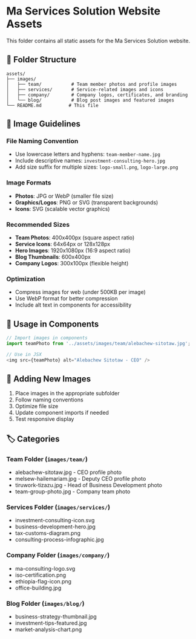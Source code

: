 # Ma Services Solution Website Assets

This folder contains all static assets for the Ma Services Solution website.

## 📁 Folder Structure

```
assets/
├── images/
│   ├── team/           # Team member photos and profile images
│   ├── services/       # Service-related images and icons
│   ├── company/        # Company logos, certificates, and branding
│   └── blog/           # Blog post images and featured images
└── README.md          # This file
```

## 📸 Image Guidelines

### File Naming Convention
- Use lowercase letters and hyphens: `team-member-name.jpg`
- Include descriptive names: `investment-consulting-hero.jpg`
- Add size suffix for multiple sizes: `logo-small.png`, `logo-large.png`

### Image Formats
- **Photos**: JPG or WebP (smaller file size)
- **Graphics/Logos**: PNG or SVG (transparent backgrounds)
- **Icons**: SVG (scalable vector graphics)

### Recommended Sizes
- **Team Photos**: 400x400px (square aspect ratio)
- **Service Icons**: 64x64px or 128x128px
- **Hero Images**: 1920x1080px (16:9 aspect ratio)
- **Blog Thumbnails**: 600x400px
- **Company Logos**: 300x100px (flexible height)

### Optimization
- Compress images for web (under 500KB per image)
- Use WebP format for better compression
- Include alt text in components for accessibility

## 🚀 Usage in Components

```typescript
// Import images in components
import teamPhoto from '../assets/images/team/alebachew-sitotaw.jpg';

// Use in JSX
<img src={teamPhoto} alt="Alebachew Sitotaw - CEO" />
```

## 📝 Adding New Images

1. Place images in the appropriate subfolder
2. Follow naming conventions
3. Optimize file size
4. Update component imports if needed
5. Test responsive display

## 🏷️ Categories

### Team Folder (`images/team/`)
- alebachew-sitotaw.jpg - CEO profile photo
- melsew-hailemariam.jpg - Deputy CEO profile photo
- tiruwork-tizazu.jpg - Head of Business Development photo
- team-group-photo.jpg - Company team photo

### Services Folder (`images/services/`)
- investment-consulting-icon.svg
- business-development-hero.jpg
- tax-customs-diagram.png
- consulting-process-infographic.jpg

### Company Folder (`images/company/`)
- ma-consulting-logo.svg
- iso-certification.png
- ethiopia-flag-icon.png
- office-building.jpg

### Blog Folder (`images/blog/`)
- business-strategy-thumbnail.jpg
- investment-tips-featured.jpg
- market-analysis-chart.png